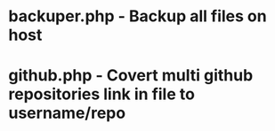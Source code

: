 # backuper.php - Backup all files on host
# github.php - Covert multi github repositories link in file to username/repo
